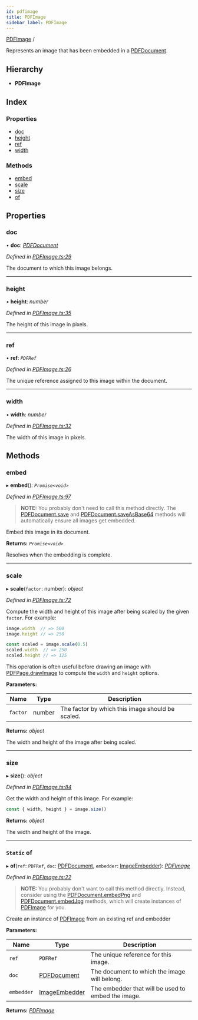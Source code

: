 ```yaml
---
id: pdfimage
title: PDFImage
sidebar_label: PDFImage
---
```


[PDFImage](pdfimage.md) /

Represents an image that has been embedded in a [PDFDocument](pdfdocument.md).

## Hierarchy

* **PDFImage**

## Index

### Properties

* [doc](pdfimage.md#doc)
* [height](pdfimage.md#height)
* [ref](pdfimage.md#ref)
* [width](pdfimage.md#width)

### Methods

* [embed](pdfimage.md#embed)
* [scale](pdfimage.md#scale)
* [size](pdfimage.md#size)
* [of](pdfimage.md#static-of)

## Properties

###  doc

• **doc**: *[PDFDocument](pdfdocument.md)*

*Defined in [PDFImage.ts:29](https://github.com/Hopding/pdf-lib/blob/f878b0e/src/api/PDFImage.ts#L29)*

The document to which this image belongs.

___

###  height

• **height**: *number*

*Defined in [PDFImage.ts:35](https://github.com/Hopding/pdf-lib/blob/f878b0e/src/api/PDFImage.ts#L35)*

The height of this image in pixels.

___

###  ref

• **ref**: *`PDFRef`*

*Defined in [PDFImage.ts:26](https://github.com/Hopding/pdf-lib/blob/f878b0e/src/api/PDFImage.ts#L26)*

The unique reference assigned to this image within the document.

___

###  width

• **width**: *number*

*Defined in [PDFImage.ts:32](https://github.com/Hopding/pdf-lib/blob/f878b0e/src/api/PDFImage.ts#L32)*

The width of this image in pixels.

## Methods

###  embed

▸ **embed**(): *`Promise<void>`*

*Defined in [PDFImage.ts:97](https://github.com/Hopding/pdf-lib/blob/f878b0e/src/api/PDFImage.ts#L97)*

> **NOTE:** You probably don't need to call this method directly. The
> [PDFDocument.save](pdfdocument.md#save) and [PDFDocument.saveAsBase64](pdfdocument.md#saveasbase64) methods will
> automatically ensure all images get embedded.

Embed this image in its document.

**Returns:** *`Promise<void>`*

Resolves when the embedding is complete.

___

###  scale

▸ **scale**(`factor`: number): *object*

*Defined in [PDFImage.ts:72](https://github.com/Hopding/pdf-lib/blob/f878b0e/src/api/PDFImage.ts#L72)*

Compute the width and height of this image after being scaled by the
given `factor`. For example:
```js
image.width  // => 500
image.height // => 250

const scaled = image.scale(0.5)
scaled.width  // => 250
scaled.height // => 125
```
This operation is often useful before drawing an image with
[PDFPage.drawImage](pdfpage.md#drawimage) to compute the `width` and `height` options.

**Parameters:**

Name | Type | Description |
------ | ------ | ------ |
`factor` | number | The factor by which this image should be scaled. |

**Returns:** *object*

The width and height of the image after being scaled.

___

###  size

▸ **size**(): *object*

*Defined in [PDFImage.ts:84](https://github.com/Hopding/pdf-lib/blob/f878b0e/src/api/PDFImage.ts#L84)*

Get the width and height of this image. For example:
```js
const { width, height } = image.size()
```

**Returns:** *object*

The width and height of the image.

___

### `Static` of

▸ **of**(`ref`: `PDFRef`, `doc`: [PDFDocument](pdfdocument.md), `embedder`: [ImageEmbedder](../index.md#imageembedder)): *[PDFImage](pdfimage.md)*

*Defined in [PDFImage.ts:22](https://github.com/Hopding/pdf-lib/blob/f878b0e/src/api/PDFImage.ts#L22)*

> **NOTE:** You probably don't want to call this method directly. Instead,
> consider using the [PDFDocument.embedPng](pdfdocument.md#embedpng) and [PDFDocument.embedJpg](pdfdocument.md#embedjpg)
> methods, which will create instances of [PDFImage](pdfimage.md) for you.

Create an instance of [PDFImage](pdfimage.md) from an existing ref and embedder

**Parameters:**

Name | Type | Description |
------ | ------ | ------ |
`ref` | `PDFRef` | The unique reference for this image. |
`doc` | [PDFDocument](pdfdocument.md) | The document to which the image will belong. |
`embedder` | [ImageEmbedder](../index.md#imageembedder) | The embedder that will be used to embed the image.  |

**Returns:** *[PDFImage](pdfimage.md)*